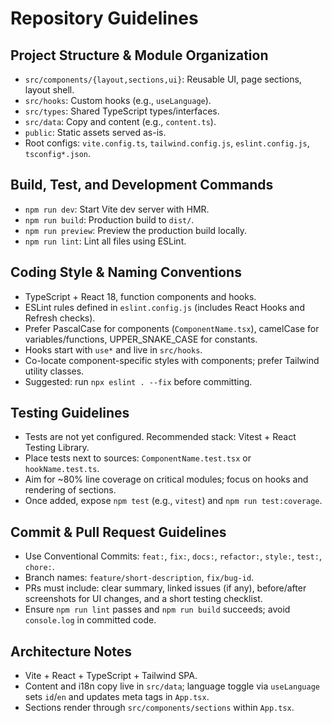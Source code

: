 # Repository Guidelines

## Project Structure & Module Organization
- `src/components/{layout,sections,ui}`: Reusable UI, page sections, layout shell.
- `src/hooks`: Custom hooks (e.g., `useLanguage`).
- `src/types`: Shared TypeScript types/interfaces.
- `src/data`: Copy and content (e.g., `content.ts`).
- `public`: Static assets served as-is.
- Root configs: `vite.config.ts`, `tailwind.config.js`, `eslint.config.js`, `tsconfig*.json`.

## Build, Test, and Development Commands
- `npm run dev`: Start Vite dev server with HMR.
- `npm run build`: Production build to `dist/`.
- `npm run preview`: Preview the production build locally.
- `npm run lint`: Lint all files using ESLint.

## Coding Style & Naming Conventions
- TypeScript + React 18, function components and hooks.
- ESLint rules defined in `eslint.config.js` (includes React Hooks and Refresh checks).
- Prefer PascalCase for components (`ComponentName.tsx`), camelCase for variables/functions, UPPER_SNAKE_CASE for constants.
- Hooks start with `use*` and live in `src/hooks`.
- Co-locate component-specific styles with components; prefer Tailwind utility classes.
- Suggested: run `npx eslint . --fix` before committing.

## Testing Guidelines
- Tests are not yet configured. Recommended stack: Vitest + React Testing Library.
- Place tests next to sources: `ComponentName.test.tsx` or `hookName.test.ts`.
- Aim for ~80% line coverage on critical modules; focus on hooks and rendering of sections.
- Once added, expose `npm test` (e.g., `vitest`) and `npm run test:coverage`.

## Commit & Pull Request Guidelines
- Use Conventional Commits: `feat:`, `fix:`, `docs:`, `refactor:`, `style:`, `test:`, `chore:`.
- Branch names: `feature/short-description`, `fix/bug-id`.
- PRs must include: clear summary, linked issues (if any), before/after screenshots for UI changes, and a short testing checklist.
- Ensure `npm run lint` passes and `npm run build` succeeds; avoid `console.log` in committed code.

## Architecture Notes
- Vite + React + TypeScript + Tailwind SPA.
- Content and i18n copy live in `src/data`; language toggle via `useLanguage` sets `id`/`en` and updates meta tags in `App.tsx`.
- Sections render through `src/components/sections` within `App.tsx`.
